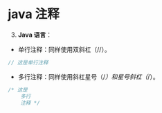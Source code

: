 # java 注释

3. **Java 语言**：

- 单行注释：同样使用双斜杠（//）。

```java
// 这是单行注释
```

- 多行注释：同样使用斜杠星号（/_）和星号斜杠（_/）。

```java
/* 这是
    多行
    注释 */
```
